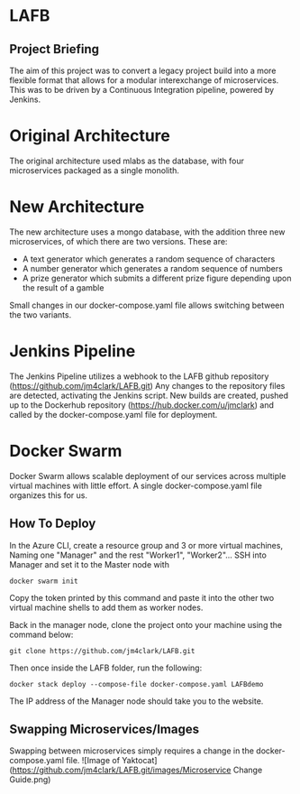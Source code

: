 # LAFB

## Project Briefing
The aim of this project was to convert a legacy project build into a more flexible format that allows for a modular interexchange of microservices. This was to be driven by a Continuous Integration pipeline, powered by Jenkins.

# Original Architecture
The original architecture used mlabs as the database, with four microservices packaged as a single monolith.

# New Architecture
The new architecture uses a mongo database, with the addition three new microservices, of which there are two versions. These are:
* A text generator which generates a random sequence of characters
* A number generator which generates a random sequence of numbers
* A prize generator which submits a different prize figure depending upon the result of a gamble

Small changes in our docker-compose.yaml file allows switching between the two variants.

# Jenkins Pipeline
The Jenkins Pipeline utilizes a webhook to the LAFB github repository (https://github.com/jm4clark/LAFB.git)
Any changes to the repository files are detected, activating the Jenkins script.
New builds are created, pushed up to the Dockerhub repository (https://hub.docker.com/u/jmclark) and called by the docker-compose.yaml file for deployment.

# Docker Swarm
Docker Swarm allows scalable deployment of our services across multiple virtual machines with little effort. A single docker-compose.yaml file organizes this for us.


## How To Deploy
In the Azure CLI, create a resource group and 3 or more virtual machines, Naming one "Manager" and the rest "Worker1", "Worker2"...
SSH into Manager and set it to the Master node with
```
docker swarm init
```
Copy the token printed by this command and paste it into the other two virtual machine shells to add them as worker nodes.

Back in the manager node, clone the project onto your machine using the command below:
```
git clone https://github.com/jm4clark/LAFB.git
```
Then once inside the LAFB folder, run the following:
```
docker stack deploy --compose-file docker-compose.yaml LAFBdemo
```
The IP address of the Manager node should take you to the website.

## Swapping Microservices/Images
Swapping between microservices simply requires a change in the docker-compose.yaml file.
![Image of Yaktocat](https://github.com/jm4clark/LAFB.git/images/Microservice Change Guide.png)
